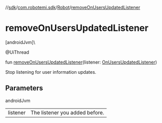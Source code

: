 //[sdk](../../../index.md)/[com.robotemi.sdk](../index.md)/[Robot](index.md)/[removeOnUsersUpdatedListener](remove-on-users-updated-listener.md)

# removeOnUsersUpdatedListener

[androidJvm]\

@UiThread

fun [removeOnUsersUpdatedListener](remove-on-users-updated-listener.md)(listener: [OnUsersUpdatedListener](../../com.robotemi.sdk.listeners/-on-users-updated-listener/index.md))

Stop listening for user information updates.

## Parameters

androidJvm

| | |
|---|---|
| listener | The listener you added before. |
